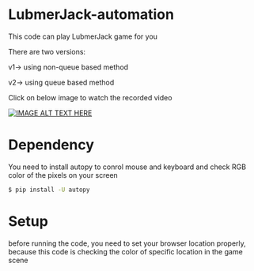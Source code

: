 # LubmerJack-automation

This code can play LubmerJack game for you

There are two versions:

v1-> using non-queue based method

v2-> using queue based method



Click on below image to watch the recorded video

[![IMAGE ALT TEXT HERE](https://img.youtube.com/vi/A9mZVdYDYr8/0.jpg)](https://www.youtube.com/watch?v=A9mZVdYDYr8&feature=youtu.be)


# Dependency
You need to install autopy to conrol mouse and keyboard and check RGB color of the pixels on your screen
```sh
$ pip install -U autopy
```

# Setup
before running the code, you need to set your browser location properly, because this code is checking the color of specific location in the game scene